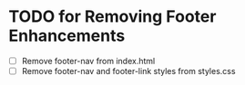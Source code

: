 # TODO for Removing Footer Enhancements

- [ ] Remove footer-nav from index.html
- [ ] Remove footer-nav and footer-link styles from styles.css
